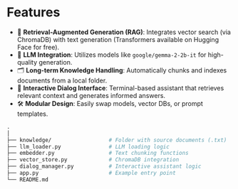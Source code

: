 # Features

- 🔗 **Retrieval-Augmented Generation (RAG)**: Integrates vector search (via ChromaDB) with text generation (Transformers available on Hugging Face for free).
- 🧠 **LLM Integration**: Utilizes models like `google/gemma-2-2b-it` for high-quality generation.
- 🗂️ **Long-term Knowledge Handling**: Automatically chunks and indexes documents from a local folder.
- 💬 **Interactive Dialog Interface**: Terminal-based assistant that retrieves relevant context and generates informed answers.
- 🛠️ **Modular Design**: Easily swap models, vector DBs, or prompt templates.


```perl
.
│
├── knowledge/                  # Folder with source documents (.txt)
├── llm_loader.py               # LLM loading logic
├── embedder.py                 # Text chunking functions
├── vector_store.py             # ChromaDB integration
├── dialog_manager.py           # Interactive assistant logic
├── app.py                      # Example entry point
└── README.md
```